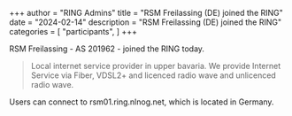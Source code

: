 +++
author = "RING Admins"
title = "RSM Freilassing (DE) joined the RING"
date = "2024-02-14"
description = "RSM Freilassing (DE) joined the RING"
categories = [
    "participants",
]
+++

RSM Freilassing - AS 201962 - joined the RING today.

> Local internet service provider in upper bavaria. We provide Internet Service via Fiber, VDSL2+ and licenced radio wave and unlicenced radio wave.

Users can connect to rsm01.ring.nlnog.net, which is located in Germany.
